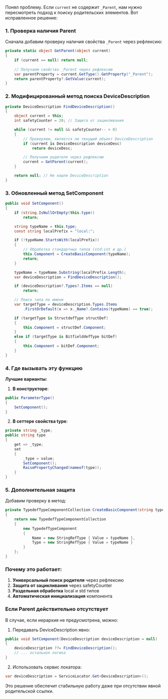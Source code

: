 Понял проблему. Если `current` не содержит `_Parent`, нам нужно пересмотреть подход к поиску родительских элементов. Вот исправленное решение:

### 1. Проверка наличия Parent

Сначала добавим проверку наличия свойства `_Parent` через рефлексию:

```csharp
private static object GetParent(object current)
{
    if (current == null) return null;
    
    // Получаем свойство _Parent через рефлексию
    var parentProperty = current.GetType().GetProperty("_Parent");
    return parentProperty?.GetValue(current);
}
```

### 2. Модифицированный метод поиска DeviceDescription

```csharp
private DeviceDescription FindDeviceDescription()
{
    object current = this;
    int safetyCounter = 20; // Защита от зацикливания

    while (current != null && safetyCounter-- > 0)
    {
        // Проверяем, является ли текущий объект DeviceDescription
        if (current is DeviceDescription deviceDesc)
            return deviceDesc;

        // Получаем родителя через рефлексию
        current = GetParent(current);
    }

    return null; // Не нашли DeviceDescription
}
```

### 3. Обновленный метод SetComponent

```csharp
public void SetComponent()
{
    if (string.IsNullOrEmpty(this.type))
        return;

    string typeName = this.type;
    const string localPrefix = "local:";

    if (!typeName.StartsWith(localPrefix))
    {
        // Обработка стандартных типов (std:int и др.)
        this.Component = CreateBasicComponent(typeName);
        return;
    }

    typeName = typeName.Substring(localPrefix.Length);
    var deviceDescription = FindDeviceDescription();

    if (deviceDescription?.Types?.Items == null)
        return;

    // Поиск типа по имени
    var targetType = deviceDescription.Types.Items
        .FirstOrDefault(x => x._Name?.Contains(typeName) == true);

    if (targetType is StructdefType structDef)
    {
        this.Component = structDef.Component;
    }
    else if (targetType is BitfielddefType bitDef)
    {
        this.Component = bitDef.Component;
    }
}
```

### 4. Где вызывать эту функцию

**Лучшие варианты:**

1. **В конструкторе**:
```csharp
public ParameterType()
{
    SetComponent();
}
```

2. **В сеттере свойства type**:
```csharp
private string _type;
public string type
{
    get => _type;
    set
    {
        _type = value;
        SetComponent();
        RaisePropertyChanged(nameof(type));
    }
}
```

### 5. Дополнительная защита

Добавим проверку в метод:

```csharp
private TypedefTypeComponentCollection CreateBasicComponent(string typeName)
{
    return new TypedefTypeComponentCollection
    {
        new TypedefTypeComponent
        {
            Name = new StringRefType { Value = typeName },
            Type = new StringRefType { Value = typeName }
        }
    };
}
```

### Почему это работает:

1. **Универсальный поиск родителя** через рефлексию
2. **Защита от зацикливания** через safetyCounter
3. **Раздельная обработка** local и std типов
4. **Автоматическая инициализация** компонента

### Если Parent действительно отсутствует

В случае, если иерархия не предусмотрена, можно:

1. Передавать DeviceDescription явно:
```csharp
public void SetComponent(DeviceDescription deviceDescription = null)
{
    deviceDescription ??= FindDeviceDescription();
    // ... остальная логика
}
```

2. Использовать сервис локатора:
```csharp
var deviceDescription = ServiceLocator.Get<DeviceDescription>();
```

Это решение обеспечит стабильную работу даже при отсутствии явной родительской ссылки.
